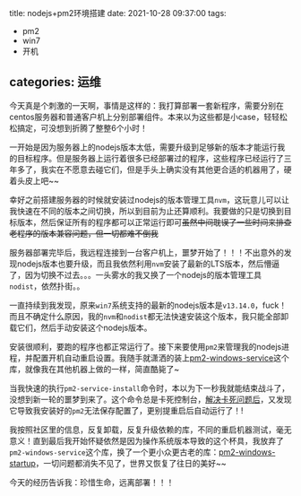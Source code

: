 title:  nodejs+pm2环境搭建
date: 2021-10-28 09:37:00
tags:
- pm2
- win7
- 开机

categories: 运维
---

今天真是个刺激的一天啊，事情是这样的：我打算部署一套新程序，需要分别在centos服务器和普通客户机上分别部署组件。本来以为这些都是小case，轻轻松松搞定，可没想到折腾了整整6个小时！

一开始是因为服务器上的nodejs版本太低，需要升级到足够新的版本才能运行我的目标程序。但是服务器上运行着很多已经部署过的程序，这些程序已经运行了三年多了，我实在不愿意去碰它们，但是手头上确实没有其他更合适的机器用了，硬着头皮上吧~~

幸好之前搭建服务器的时候就安装过nodejs的版本管理工具`nvm`，这玩意儿可以让我快速在不同的版本之间切换，所以到目前为止还算顺利。我要做的只是切换到目标版本，然后保证所有的程序都可以正常运行即可~~虽然中间耽误了一些时间来排查老程序的版本兼容问题，但一切都难不倒我~~

服务器部署完毕后，我远程连接到一台客户机上，噩梦开始了！！！不出意外的发现nodejs版本也要升级，而且我依然利用`nvm`安装了最新的LTS版本，然后懵逼了，因为切换不过去。。。一头雾水的我又换了一个nodejs的版本管理工具`nodist`，依然扑街。。

一直持续到我发现，原来`win7`系统支持的最新的nodejs版本是`v13.14.0`，fuck！而且不确定什么原因，我的`nvm`和`nodist`都无法快速安装这个版本，我只能全部卸载它们，然后手动安装这个nodejs版本。

安装很顺利，要跑的程序也都正常运行了。接下来要使用`pm2`来管理我的nodejs进程，并配置开机自动重启设置。我随手就潇洒的装上[pm2-windows-service](https://www.npmjs.com/package/pm2-windows-service)这个库，就像我在其他机器上做的一样，简直酷毙了~

当我快速的执行`pm2-service-install`命令时，本以为下一秒我就能结束战斗了，没想到新一轮的噩梦到来了。这个命令总是卡死控制台，[解决卡死问题后](https://github.com/jon-hall/pm2-windows-service/issues/51#issuecomment-444160883)，又发现它导致我安装好的`pm2`无法保存配置了，更别提重启后自动运行了！!

我按照社区里的信息，反复卸载，反复升级依赖的库，不同的重启机器测试，毫无意义！直到最后我开始怀疑依然是因为操作系统版本导致的这个杯具，我放弃了`pm2-windows-service`这个库，换了一个更小众更古老的库：[pm2-windows-startup](https://www.npmjs.com/package/pm2-windows-startup)，一切问题都消失不见了，世界又恢复了往日的美好~~


今天的经历告诉我：珍惜生命，远离部署！！！